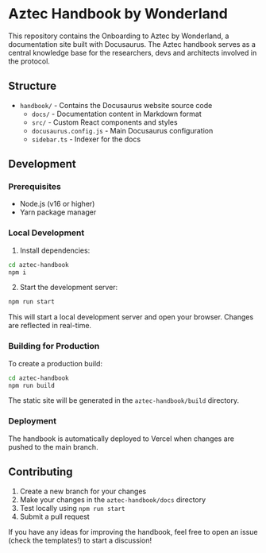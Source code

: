 # Aztec Handbook by Wonderland

This repository contains the Onboarding to Aztec by Wonderland, a documentation site built with Docusaurus. The Aztec handbook serves as a central knowledge base for the researchers, devs and architects involved in the protocol.

## Structure

- `handbook/` - Contains the Docusaurus website source code
  - `docs/` - Documentation content in Markdown format
  - `src/` - Custom React components and styles
  - `docusaurus.config.js` - Main Docusaurus configuration
  - `sidebar.ts` - Indexer for the docs

## Development

### Prerequisites

- Node.js (v16 or higher)
- Yarn package manager

### Local Development

1. Install dependencies:
```bash
cd aztec-handbook
npm i
```

2. Start the development server:
```bash
npm run start
```

This will start a local development server and open your browser. Changes are reflected in real-time.

### Building for Production

To create a production build:

```bash
cd aztec-handbook
npm run build
```

The static site will be generated in the `aztec-handbook/build` directory.

### Deployment

The handbook is automatically deployed to Vercel when changes are pushed to the main branch.

## Contributing

1. Create a new branch for your changes
2. Make your changes in the `aztec-handbook/docs` directory
3. Test locally using `npm run start`
4. Submit a pull request

If you have any ideas for improving the handbook, feel free to open an issue (check the templates!) to start a discussion!
